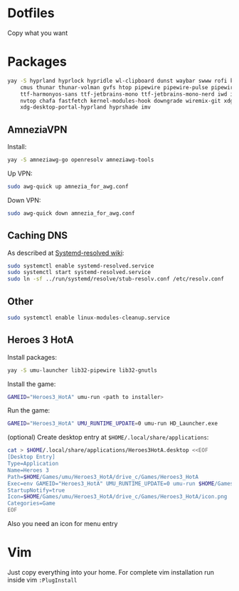# Dotfiles

Copy what you want

# Packages

```sh
yay -S hyprland hyprlock hypridle wl-clipboard dunst waybar swww rofi kitty fish wev mpv yt-dlp \
    cmus thunar thunar-volman gvfs htop pipewire pipewire-pulse pipewire-alsa alsa-utils \
    ttf-harmonyos-sans ttf-jetbrains-mono ttf-jetbrains-mono-nerd iwd impala bluetui \
    nvtop chafa fastfetch kernel-modules-hook downgrade wiremix-git xdg-desktop-portal-wlr \
    xdg-desktop-portal-hyprland hyprshade imv
```

## AmneziaVPN

Install:

```sh
yay -S amneziawg-go openresolv amneziawg-tools
```

Up VPN:

```sh
sudo awg-quick up amnezia_for_awg.conf
```

Down VPN:

```sh
sudo awg-quick down amnezia_for_awg.conf
```

## Caching DNS

As described at [Systemd-resolved wiki](https://wiki.archlinux.org/title/Systemd-resolved):

```sh
sudo systemctl enable systemd-resolved.service
sudo systemctl start systemd-resolved.service
sudo ln -sf ../run/systemd/resolve/stub-resolv.conf /etc/resolv.conf

```

## Other

```sh
sudo systemctl enable linux-modules-cleanup.service
```

## Heroes 3 HotA

Install packages:

```sh
yay -S umu-launcher lib32-pipewire lib32-gnutls
```

Install the game:
```sh
GAMEID="Heroes3_HotA" umu-run <path to installer>
```

Run the game:
```sh
GAMEID="Heroes3_HotA" UMU_RUNTIME_UPDATE=0 umu-run HD_Launcher.exe
```

(optional) Create desktop entry at `$HOME/.local/share/applications`:
```sh
cat > $HOME/.local/share/applications/Heroes3HotA.desktop <<EOF
[Desktop Entry]
Type=Application
Name=Heroes 3
Path=$HOME/Games/umu/Heroes3_HotA/drive_c/Games/Heroes3_HotA
Exec=env GAMEID="Heroes3_HotA" UMU_RUNTIME_UPDATE=0 umu-run $HOME/Games/umu/Heroes3_HotA/drive_c/Games/Heroes3_HotA/HD_Launcher.exe
StartupNotify=true
Icon=$HOME/Games/umu/Heroes3_HotA/drive_c/Games/Heroes3_HotA/icon.png
Categories=Game
EOF

```
Also you need an icon for menu entry

# Vim

Just copy everything into your home. For complete vim installation run inside vim `:PlugInstall`
